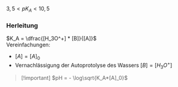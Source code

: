 
$3,5 < pK_A < 10,5$                                                  
                                                  
### Herleitung                                                  
$K_A = \dfrac{[H_3O^+] * [B]}{[A]}$                                                  
Vereinfachungen:                                                  
- $[A] = [A]_0$                                                  
- Vernachlässigung der Autoprotolyse des Wassers $[B] = [H_3O^+]$                                                  
> [!important] $pH = - \log\sqrt{K_A*[A]_0}$                                                  
